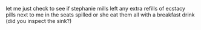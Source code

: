 let me just check to see if stephanie mills left any extra refills of ecstacy pills next to me in the seats spilled or she eat them all with a breakfast drink (did you inspect the sink?)